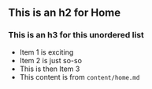 <!-- content/home.md -->

<h2>This is an h2 for Home</h2>

### This is an h3 for this unordered list

+ Item 1 is exciting
+ Item 2 is just so-so
+ This is then Item 3
+ This content is from `content/home.md`
